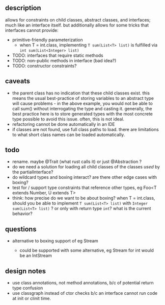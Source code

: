 ## description

allows for constraints on child classes, abstract classes, and interfaces; much like an interface itself.
but additionally allows for some tricks that interfaces cannot provide:
  - primitive-friendly parameterization
    - when T = int.class, implementing `T sum(List<T> list)` is fulfilled via `int sum(List<Integer> list)`
  - TODO: interfaces that require static methods
  - TODO: non-public methods in interface (bad idea?)
  - TODO: constructor constraints?

## caveats

- the parent class has no indication that these child classes exist. this means the usual best-practice of
  storing variables to an abstract type will cause problems - in the above example, you would not be able to
  call sum() without interrogating the type and casting it. generally, the best practice here is to store
  generated types with the most concrete type possible to avoid this issue. often, this is not ideal.
- refactoring cannot be done automatically in an IDE
- if classes are not found, use full class paths to load. there are limitations to what short class names
  can be loaded automatically.

## todo

- rename. maybe @Trait (what rust calls it) or just @Abstraction ?
- do we need a solution for loading all child classes of the classes *used* by the partialInterface?
- do wildcard types and boxing interact? are there other edge cases with boxing?
- test for / support type constraints that reference other types, eg Foo<T extends Number, U extends T>
- think: how precise do we want to be about boxing? when T = int.class, should you be able to implement
  `T sum(List<T> list)` with `Integer sum(List<T> list)` ? or only with return type `int`? what is the
  current behavior?

## questions

- alternative to boxing support of eg Stream<T>
  - could be supported with some alternative, eg Stream<T> for int would be an IntStream

## design notes

- use class annotations, not method annotations, b/c of potential return type confusion
- use classgraph instead of ctor checks b/c an interface cannot run code at init or clinit time.
